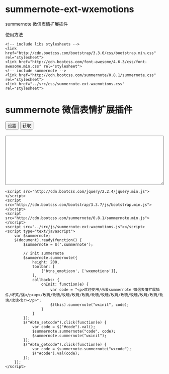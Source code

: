 # summernote-ext-wxemotions
summernote 微信表情扩展插件

使用方法

<!DOCTYPE html>
<html lang="en">

<head>
    <meta charset="UTF-8">
    <title>summernote - external-api</title>
    <!-- include jquery -->

    <!-- include libs stylesheets -->
    <link href="http://cdn.bootcss.com/bootstrap/3.3.6/css/bootstrap.min.css" rel="stylesheet">
    <link href="http://cdn.bootcss.com/font-awesome/4.6.3/css/font-awesome.min.css" rel="stylesheet">
    <!-- include summernote -->
    <link href="http://cdn.bootcss.com/summernote/0.8.1/summernote.css" rel="stylesheet">
    <link href="../src/css/summernote-ext-wxemotions.css" rel="stylesheet">

</head>

<body>
    <div class="container">
        <h1>summernote 微信表情扩展插件</h1>
        <div class="row">
            <div class="col-md-12">
                <div class="summernote"></div>
            </div>
        </div>
        <div class="row">
            <div class="col-md-12 text-center">
                <button type="button" id="btn_setcode" class="btn btn-default ">设置</button>
                <button type="button" id="btn_getcode" class="btn btn-default ">获取</button>
            </div>
        </div>
        <div class="row" style="margin-top:20px;">
            <div class="col-md-12">
                <textarea name="code" id="code" rows="10" style="display:block;width:100%;"></textarea>
            </div>
        </div>
    </div>

    <script src="http://cdn.bootcss.com/jquery/2.2.4/jquery.min.js"></script>
    <script src="http://cdn.bootcss.com/bootstrap/3.3.7/js/bootstrap.min.js"></script>
    <script src="http://cdn.bootcss.com/summernote/0.8.1/summernote.min.js"></script>
    <script src="../src/js/summernote-ext-wxemotions.js"></script>
    <script type="text/javascript">
        var $summernote;
        $(document).ready(function() {
            $summernote = $('.summernote');

            // init summernote
            $summernote.summernote({
                height: 200,
                toolbar: [
                    ['btns_emoticon', ['wxemotions']],
                ],
                callbacks: {
                    onInit: function(e) {
                        var code = "<p>欢迎使用/示爱summernote 微信表情扩展插件/坏笑/强</p><p>/玫瑰/玫瑰/玫瑰/玫瑰/玫瑰/玫瑰/玫瑰/玫瑰/玫瑰/玫瑰/玫瑰/玫瑰/玫瑰/玫瑰<br></p>";
                        $(this).summernote("wxinit", code);
                    }
                }
            });
            $("#btn_setcode").click(function(e) {
                var code = $("#code").val();
                $summernote.summernote("code", code);
                $summernote.summernote("wxinit");
            });
            $("#btn_getcode").click(function(e) {
                var code = $summernote.summernote("wxcode");
                $("#code").val(code);
            });
        });
    </script>
</body>

</html>

